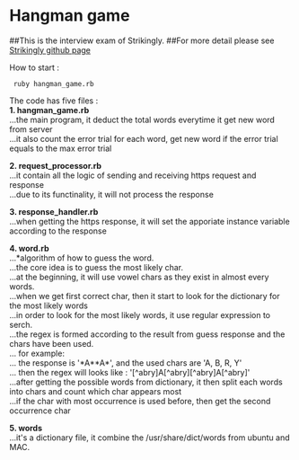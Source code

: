 # Hangman game

##This is the interview exam of Strikingly.
##For more detail please see [Strikingly github page](https://github.com/strikingly/strikingly-interview-test-instructions)

How to start :    
```shell
 ruby hangman_game.rb
```

The code has five files :   
**1. hangman_game.rb**    
...the main program, it deduct the total words everytime it get new word from server    
...it also count the error trial for each word, get new word if the error trial equals to the max error trial    

**2. request_processor.rb**    
...it contain all the logic of sending and receiving https request and response    
...due to its functinality, it will not process the response    

**3. response_handler.rb**    
...when getting the https response, it will set the apporiate instance variable according to the response    

**4. word.rb**    
...*algorithm of how to guess the word.    
...the core idea is to guess the most likely char.    
...at the beginning, it will use vowel chars as they exist in almost every words.    
...when we get first correct char, then it start to look for the dictionary for the most likely words    
...in order to look for the most likely words, it use regular expression to serch.    
...the regex is formed according to the result from guess response and the chars have been used.    
...   for example:     
...      the response is '\*A\*\*A\*', and the used chars are 'A, B, R, Y'    
...      then the regex will looks like : '[^abry]A[^abry][^abry]A[^abry]'    
...after getting the possible words from dictionary, it then split each words into chars and count which char appears most    
...if the char with most occurrence is used before, then get the second occurrence char    

**5. words**    
...it's a dictionary file, it combine the /usr/share/dict/words from ubuntu and MAC.    

